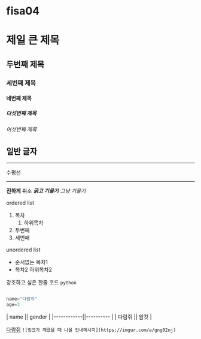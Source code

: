 ﻿# fisa04
# 제일 큰 제목
## 두번째 제목
### 세번째 제목
#### 네번째 제목
##### 다섯번째 제목
###### 여섯번째 제목
일반 글자
---
<hr>
수평선

***

**진하게**
~~취소~~
***굵고 기울기***
*그냥 기울기*

ordered list

1. 목차
    1. 하위목차
2. 두번째
3. 세번째

unordered list
- 순서없는 목차1
- 목차2
         하위목차2

강조하고 싶은 한줄 코드 `python`
```python

name="다람쥐"
age=3
```
|    name    ||    gender |
|------------||---------- |
|    다람쥐  ||    암컷   |

[다람쥐](https://naver.com)
```![링크가 깨졌을 때 나올 안내메시지](https://imgur.com/a/gng02nj)```

